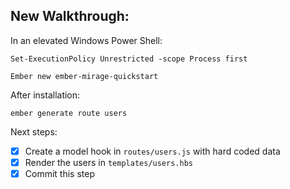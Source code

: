 ## New Walkthrough:

In an elevated Windows Power Shell:

```
Set-ExecutionPolicy Unrestricted -scope Process first
```

```
Ember new ember-mirage-quickstart
```

After installation:

```
ember generate route users 
```

Next steps:
* [x] Create a model hook in `routes/users.js` with hard coded data
* [x] Render the users in `templates/users.hbs`
* [x] Commit this step
